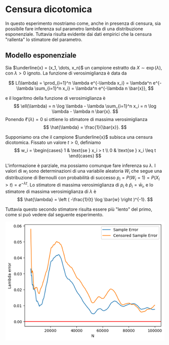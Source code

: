 # Censura dicotomica

In questo esperimento mostriamo come, anche in presenza di censura, sia possibile fare inferenza sul parametro lambda di una distribuzione esponenziale.
Tuttavia risulta evidente dai dati empirici che la censura "rallenta" lo stimatore del parametro.



## Modello esponenziale

Sia $\underline{x} = (x_1, \dots, x_n)$ un campione estratto da $X \sim \exp(\lambda)$, con $\lambda > 0$ ignoto.
La funzione di verosimiglianza è data da

$$
L(\lambda) = \prod_{i=1}^n \lambda e^{-\lambda x_i} = \lambda^n e^{-\lambda \sum_{i=1}^n x_i} = \lambda^n e^{-\lambda n \bar{x}},
$$

e il logaritmo della funzione di verosimiglianza è
$$
\ell(\lambda) = n \log \lambda - \lambda \sum_{i=1}^n x_i = n \log \lambda - \lambda n \bar{x}.
$$
Ponendo $\ell'(\lambda) = 0$ si ottiene lo stimatore di massima verosimiglianza
$$
\hat{\lambda} = \frac{1}{\bar{x}}.
$$

Supponiamo ora che il campione $\underline{x}$ subisca una censura dicotomica. Fissato un valore $t > 0$, definiamo
$$
w_i = \begin{cases}
1 & \text{se } x_i > t \\
0 & \text{se } x_i \leq t
\end{cases}
$$

L'informazione è parziale, ma possiamo comunque fare inferenza su $\lambda$. I valori di $w_i$ sono determinazioni di una variabile aleatoria $W_i$ che segue una distribuzione di Bernoulli con probabilità di successo $p_i = P(W_i = 1) = P(X_i > t) = e^{-\lambda t}$. Lo stimatore di massima verosimiglianza di $p_i$ è $\hat{p}_i = \bar{w}_i$, e lo stimatore di massima verosimiglianza di $\lambda$ è
$$
\hat{\lambda} = \left ( -\frac{1}{t} \log \bar{w} \right )^{-1}.
$$

Tuttavia questo secondo stimatore risulta essere più "lento" del primo, come si può vedere dal seguente esperimento.

![convergence_plot](plot.png)
